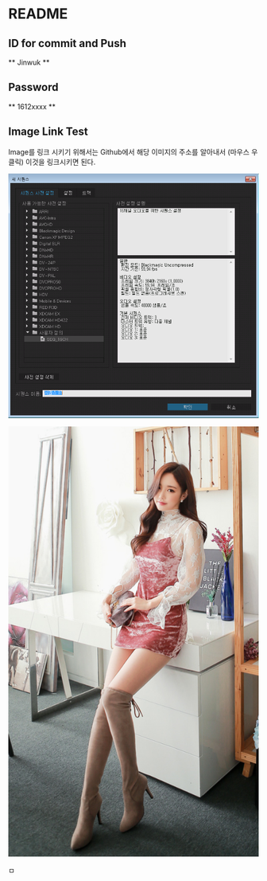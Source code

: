 README
======

## ID for commit and Push 

** Jinwuk **

## Password 

** 1612xxxx **


## Image Link Test

Image를 링크 시키기 위해서는 Github에서 해당 이미지의 주소를 알아내서 (마우스 우 클릭) 이것을 링크시키면 된다.

![Iamge](https://raw.githubusercontent.com/Jinwuk/md/9984e93bf184907664be61277644bfe43b151e9c/img/0001.png)

![Girl](https://github.com/Jinwuk/md/blob/master/img/0010320.png?raw=true)

ㅁ



